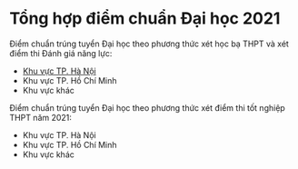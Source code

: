 # Tổng hợp điểm chuẩn Đại học 2021

Điểm chuẩn trúng tuyển Đại học theo phương thức xét học bạ THPT và xét điểm thi Đánh giá năng lực:
- [Khu vực TP. Hà Nội](hanoi/)
- Khu vực TP. Hồ Chí Minh
- Khu vực khác

Điểm chuẩn trúng tuyển Đại học theo phương thức xét điểm thi tốt nghiệp THPT năm 2021:
- Khu vực TP. Hà Nội
- Khu vực TP. Hồ Chí Minh
- Khu vực khác